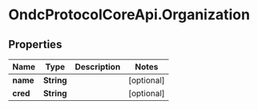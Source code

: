 # OndcProtocolCoreApi.Organization

## Properties
Name | Type | Description | Notes
------------ | ------------- | ------------- | -------------
**name** | **String** |  | [optional] 
**cred** | **String** |  | [optional] 
